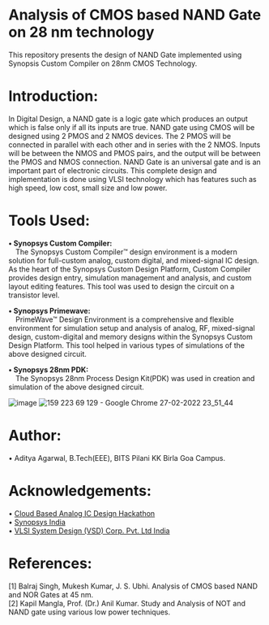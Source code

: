 # Analysis of CMOS based NAND Gate on 28 nm technology

This repository presents the design of NAND Gate implemented using Synopsis Custom Compiler on 28nm CMOS Technology.

# Introduction:
In Digital Design, a NAND gate is a logic gate which produces an output which is false only if all its inputs are true. NAND gate using CMOS will be designed using 2 PMOS and 2 NMOS devices. The 2 PMOS will be connected in parallel with each other and in series with the 2 NMOS. Inputs will be between the NMOS and PMOS pairs, and the output will be between the PMOS and NMOS connection. NAND Gate is an universal gate and is an important part of electronic circuits. This complete design and implementation is done using VLSI technology which has features such as high speed, low cost, small size and low power.

# Tools Used:

<b>• Synopsys Custom Compiler:</b></br>
&emsp;The Synopsys Custom Compiler™ design environment is a modern solution for full-custom analog, custom digital, and mixed-signal IC design. As the heart of the Synopsys Custom Design Platform, Custom Compiler provides design entry, simulation management and analysis, and custom layout editing features. This tool was used to design the circuit on a transistor level.

<b>• Synopsys Primewave:</b></br>
&emsp;PrimeWave™ Design Environment is a comprehensive and flexible environment for simulation setup and analysis of analog, RF, mixed-signal design, custom-digital and memory designs within the Synopsys Custom Design Platform. This tool helped in various types of simulations of the above designed circuit.

<b>• Synopsys 28nm PDK:</b></br>
&emsp;The Synopsys 28nm Process Design Kit(PDK) was used in creation and simulation of the above designed circuit.

![image](https://user-images.githubusercontent.com/76390138/155895413-cf45866c-db03-425c-864e-ffe9f65f342e.png)
![159 223 69 129 - Google Chrome 27-02-2022 23_51_44](https://user-images.githubusercontent.com/76390138/155895622-a548bdbb-e82f-4534-920c-6cf27ae192a1.png)

# Author:
• Aditya Agarwal, B.Tech(EEE), BITS Pilani KK Birla Goa Campus.

# Acknowledgements:
• <a href='https://www.iith.ac.in/events/2022/02/15/Cloud-Based-Analog-IC-Design-Hackathon/'>Cloud Based Analog IC Design Hackathon</a></br>
• <a href='https://www.synopsys.com/'>Synopsys India</a></br>
• <a href='https://www.vlsisystemdesign.com/'>VLSI System Design (VSD) Corp. Pvt. Ltd India</a></br>

# References:
[1] Balraj Singh, Mukesh Kumar, J. S. Ubhi. Analysis of CMOS based NAND and NOR Gates at 45 nm.</br>
[2] Kapil Mangla, Prof. (Dr.) Anil Kumar. Study and Analysis of NOT and NAND gate using various low power techniques.
